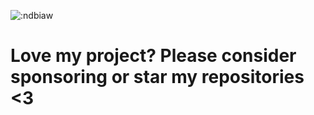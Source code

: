 ![:ndbiaw](https://count.getloli.com/get/@:ndbiaw?theme=rule34)

# Love my project? Please consider sponsoring or star my repositories <3
